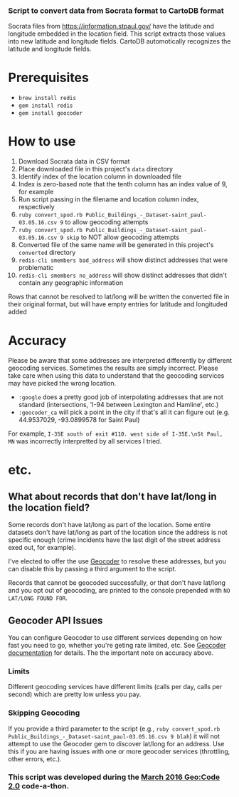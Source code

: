 ### Script to convert data from Socrata format to CartoDB format

Socrata files from https://information.stpaul.gov/ have the latitude and longitude embedded in the location field.
This script extracts those values into new latitude and longitude fields.
CartoDB automotically recognizes the latitude and longitude fields.

# Prerequisites
* `brew install redis`
* `gem install redis`
* `gem install geocoder`

# How to use
1. Download Socrata data in CSV format
1. Place downloaded file in this project's `data` directory
1. Identify index of the location column in downloaded file
  1. Index is zero-based note that the tenth column has an index value of 9, for example
1. Run script passing in the filename and location column index, respectively
  1. `ruby convert_spod.rb Public_Buildings_-_Dataset-saint_paul-03.05.16.csv 9` to allow geocoding attempts
  1. `ruby convert_spod.rb Public_Buildings_-_Dataset-saint_paul-03.05.16.csv 9 skip` to NOT allow geocoding attempts
1. Converted file of the same name will be generated in this project's `converted` directory
1. `redis-cli smembers bad_address` will show distinct addresses that were problematic
1. `redis-cli smembers no_address` will show distinct addresses that didn't contain any geographic information

Rows that cannot be resolved to lat/long will be written the converted file in their original format, but will have empty entries for latitude and longituded added

# Accuracy
Please be aware that some addresses are interpreted differently by different geocoding services.  Sometimes the results are simply incorrect.  Please take care when using this data to understand that the geocoding services may have picked the wrong location.
* `:google` does a pretty good job of interpolating addresses that are not standard (intersections, 'I-94 between Lexington and Hamline', etc.)
* `:geocoder_ca` will pick a point in the city if that's all it can figure out (e.g. 44.9537029, -93.0899578 for Saint Paul)

For example, `I-35E south of exit #110. west side of I-35E.\nSt Paul, MN` was incorrectly interpretted by all services I tried.

# etc.
## What about records that don't have lat/long in the location field?
Some records don't have lat/long as part of the location.  Some entire datasets don't have lat/long as part of the location since the address is not specific enough (crime incidents have the last digit of the street address exed out, for example).

I've elected to offer the use [Geocoder](https://github.com/alexreisner/geocoder) to resolve these addresses, but you can disable this by passing a third argument to the script.

Records that cannot be geocoded successfully, or that don't have lat/long and you opt out of geocoding, are printed to the console prepended with `NO LAT/LONG FOUND FOR`.


## Geocoder API Issues
You can configure Geocoder to use different services depending on how fast you need to go, whether you're geting rate limited, etc.  See [Geocoder documentation](https://github.com/alexreisner/geocoder) for details.  The the important note on accuracy above.

### Limits
Different geocoding services have different limits (calls per day, calls per second) which are pretty low unless you pay.

### Skipping Geocoding
If you provide a third parameter to the script (e.g., `ruby convert_spod.rb Public_Buildings_-_Dataset-saint_paul-03.05.16.csv 9 blah`) it will not attempt to use the Geocoder gem to discover lat/long for an address.  Use this if you are having issues with one or more geocoder services (throttling, other errors, etc.).


### This script was developed during the [March 2016 Geo:Code 2.0](http://www.hennepin.us/geocode) code-a-thon.